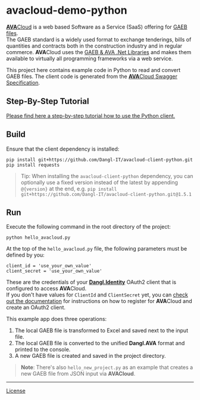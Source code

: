 # avacloud-demo-python

[**AVA**Cloud](https://www.dangl-it.com/products/avacloud-gaeb-saas/) is a web based Software as a Service (SaaS) offering for [GAEB files](https://www.dangl-it.com/articles/what-is-gaeb/).  
The GAEB standard is a widely used format to exchange tenderings, bills of quantities and contracts both in the construction industry and in regular commerce. **AVA**Cloud uses the [GAEB & AVA .Net Libraries](https://www.dangl-it.com/products/gaeb-ava-net-library/) and makes them available to virtually all programming frameworks via a web service.

This project here contains example code in Python to read and convert GAEB files. The client code is generated from the [**AVA**Cloud Swagger Specification](https://avacloud-api.dangl-it.com/swagger).

## Step-By-Step Tutorial

[Please find here a step-by-step tutorial how to use the Python client.](https://www.dangl-it.com/articles/create-edit-and-convert-gaeb-files-with-python-and-the-avacloud-api/)

## Build

Ensure that the client dependency is installed:

    pip install git+https://github.com/Dangl-IT/avacloud-client-python.git
    pip install requests

> Tip: When installing the `avacloud-client-python` dependency, you can optionally use a fixed version instead of the latest by appending `@{version}` at the end, e.g. `pip install git+https://github.com/Dangl-IT/avacloud-client-python.git@1.5.1`

## Run

Execute the following command in the root directory of the project:

    python hello_avacloud.py

At the top of the `hello_avacloud.py` file, the following parameters must be defined by you:

    client_id = 'use_your_own_value'
    client_secret = 'use_your_own_value'

These are the credentials of your [**Dangl.Identity**](https://identity.dangl-it.com) OAuth2 client that is configured to access **AVA**Cloud.  
If you don't have values for `ClientId` and `ClientSecret` yet, you can [check out the documentation](https://docs.dangl-it.com/Projects/AVACloud/latest/howto/registration/developer_signup.html) for instructions on how to register for **AVA**Cloud and create an OAuth2 client.

This example app does three operations:

1. The local GAEB file is transformed to Excel and saved next to the input file.
2. The local GAEB file is converted to the unified **Dangl.AVA** format and printed to the console.
3. A new GAEB file is created and saved in the project directory.

> **Note**: There's also `hello_new_project.py` as an example that creates a new GAEB file from JSON input via **AVACloud**.

---

[License](./LICENSE.md)
